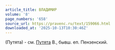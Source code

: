 ```yaml
---
article_title: ВЛАДИМИР
volume: '8'
page_numbers: '658'
source_url: https://pravenc.ru/text/159066.html
downloaded_at: '2025-10-13T10:30:46Z'
---
```


(Путята) - см. [Путята](https://pravenc.ru/text/Путята.html) В., бывш. еп. Пензенский.
